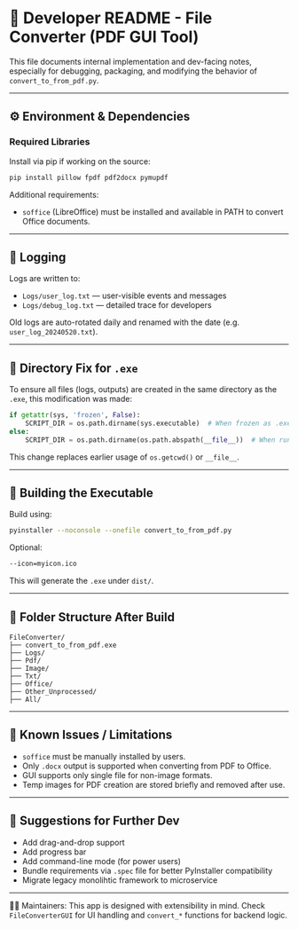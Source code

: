 # 🧠 Developer README - File Converter (PDF GUI Tool)

This file documents internal implementation and dev-facing notes, especially for debugging, packaging, and modifying the behavior of `convert_to_from_pdf.py`.

---

## ⚙️ Environment & Dependencies

### Required Libraries
Install via pip if working on the source:

```bash
pip install pillow fpdf pdf2docx pymupdf
```

Additional requirements:
- `soffice` (LibreOffice) must be installed and available in PATH to convert Office documents.

---

## 🐞 Logging

Logs are written to:

- `Logs/user_log.txt` — user-visible events and messages
- `Logs/debug_log.txt` — detailed trace for developers

Old logs are auto-rotated daily and renamed with the date (e.g. `user_log_20240520.txt`).

---

## 🔄 Directory Fix for `.exe`

To ensure all files (logs, outputs) are created in the same directory as the `.exe`, this modification was made:

```python
if getattr(sys, 'frozen', False):
    SCRIPT_DIR = os.path.dirname(sys.executable)  # When frozen as .exe
else:
    SCRIPT_DIR = os.path.dirname(os.path.abspath(__file__))  # When run as .py
```

This change replaces earlier usage of `os.getcwd()` or `__file__`.

---

## 🧪 Building the Executable

Build using:

```bash
pyinstaller --noconsole --onefile convert_to_from_pdf.py
```

Optional:

```bash
--icon=myicon.ico
```

This will generate the `.exe` under `dist/`.

---

## 📂 Folder Structure After Build

```text
FileConverter/
├── convert_to_from_pdf.exe
├── Logs/
├── Pdf/
├── Image/
├── Txt/
├── Office/
├── Other_Unprocessed/
├── All/
```

---

## 🧩 Known Issues / Limitations

- `soffice` must be manually installed by users.
- Only `.docx` output is supported when converting from PDF to Office.
- GUI supports only single file for non-image formats.
- Temp images for PDF creation are stored briefly and removed after use.

---

## 🔧 Suggestions for Further Dev

- Add drag-and-drop support
- Add progress bar
- Add command-line mode (for power users)
- Bundle requirements via `.spec` file for better PyInstaller compatibility
- Migrate legacy monolihtic framework to microservice

---

👨‍💻 Maintainers: This app is designed with extensibility in mind. Check `FileConverterGUI` for UI handling and `convert_*` functions for backend logic.
